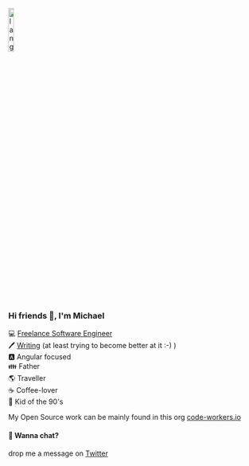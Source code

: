 <p><img width=15% src="https://github.com/alansmathew/alansmathew/raw/master/lang.gif" alt="lang image here" /></p>

### Hi friends 👋, I'm Michael

💻 [Freelance Software Engineer](https://berger-consulting.dev)  
🖊️ [Writing](https://blog.michael-berger.dev) (at least trying to become better at it :-) )  
🅰 Angular focused  
👪 Father  
🌎 Traveller  
☕ Coffee-lover  
🤘 Kid of the 90's  

My Open Source work can be mainly found in this org [code-workers.io](https://github.com/orgs/code-workers-io/repositories)

#### 💬 Wanna chat? 
drop me a message on [Twitter](https://twitter.com/mikelgo812)

<!--
**mikelgo/mikelgo** is a ✨ _special_ ✨ repository because its `README.md` (this file) appears on your GitHub profile.

Here are some ideas to get you started:

- 🔭 I’m currently working on ...
- 🌱 I’m currently learning ...
- 👯 I’m looking to collaborate on ...
- 🤔 I’m looking for help with ...
- 💬 Ask me about ...
- 📫 How to reach me: ...
- 😄 Pronouns: ...
- ⚡ Fun fact: ...
-->
